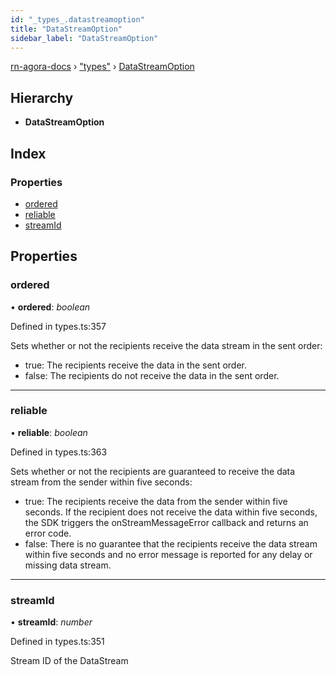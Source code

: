 ```yaml
---
id: "_types_.datastreamoption"
title: "DataStreamOption"
sidebar_label: "DataStreamOption"
---
```


[rn-agora-docs](../globals.md) › ["types"](../modules/_types_.md) › [DataStreamOption](_types_.datastreamoption.md)

## Hierarchy

* **DataStreamOption**

## Index

### Properties

* [ordered](_types_.datastreamoption.md#ordered)
* [reliable](_types_.datastreamoption.md#reliable)
* [streamId](_types_.datastreamoption.md#streamid)

## Properties

###  ordered

• **ordered**: *boolean*

Defined in types.ts:357

Sets whether or not the recipients receive the data stream in the sent order:
- true: The recipients receive the data in the sent order.
- false: The recipients do not receive the data in the sent order.

___

###  reliable

• **reliable**: *boolean*

Defined in types.ts:363

Sets whether or not the recipients are guaranteed to receive the data stream from the sender within five seconds:
- true: The recipients receive the data from the sender within five seconds. If the recipient does not receive the data within five seconds, the SDK triggers the onStreamMessageError callback and returns an error code.
- false: There is no guarantee that the recipients receive the data stream within five seconds and no error message is reported for any delay or missing data stream.

___

###  streamId

• **streamId**: *number*

Defined in types.ts:351

Stream ID of the DataStream
